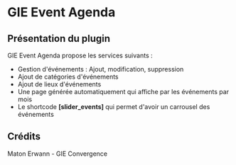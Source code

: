 # GIE Event Agenda

## Présentation du plugin
GIE Event Agenda propose les services suivants :
 - Gestion d'événements : Ajout, modification, suppression
 - Ajout de catégories d'événements
 - Ajout de lieux d'événements
 - Une page générée automatiquement qui affiche par les événements par mois
 - Le shortcode **[slider_events]** qui permet d'avoir un carrousel des événements

 ## Crédits
 Maton Erwann - GIE Convergence 